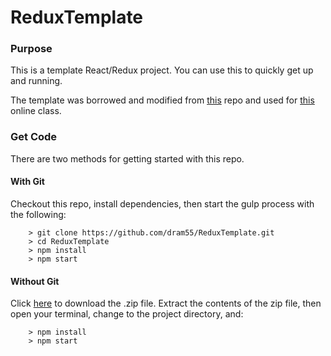 # ReduxTemplate

### Purpose ###

This is a template React/Redux project. You can use this to quickly get up and running. 

The template was borrowed and modified from [this](https://github.com/StephenGrider/reduxsimplestarter) repo and used for [this](https://www.udemy.com/react-redux/learn/v4/) online class. 

### Get Code ###

There are two methods for getting started with this repo.

#### With Git #####
Checkout this repo, install dependencies, then start the gulp process with the following:

```
	> git clone https://github.com/dram55/ReduxTemplate.git
	> cd ReduxTemplate
	> npm install
	> npm start
```

#### Without Git #####
Click [here](https://github.com/dram55/ReduxTemplate/archive/master.zip) to download the .zip file.  Extract the contents of the zip file, then open your terminal, change to the project directory, and:

```
	> npm install
	> npm start
```

